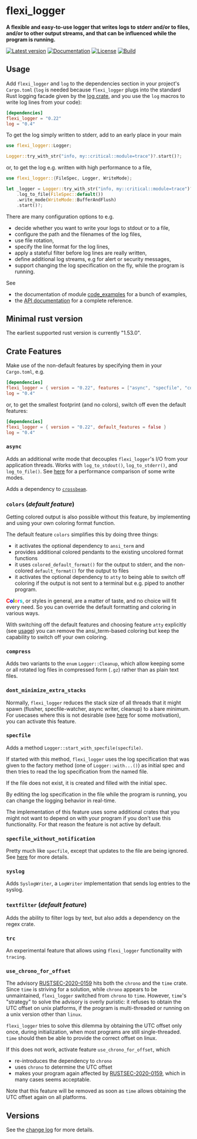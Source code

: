 # flexi_logger

**A flexible and easy-to-use logger that writes logs to stderr and/or to files, and/or to
other output streams, and that can be influenced while the program is running.**

[![Latest version](https://img.shields.io/crates/v/flexi_logger.svg)](https://crates.io/crates/flexi_logger)
[![Documentation](https://docs.rs/flexi_logger/badge.svg)](https://docs.rs/flexi_logger)
[![License](https://img.shields.io/crates/l/flexi_logger.svg)](https://github.com/emabee/flexi_logger)
[![Build](https://img.shields.io/github/workflow/status/emabee/flexi_logger/CI/master)](https://github.com/emabee/flexi_logger/actions?query=workflow%3ACI)

## Usage

Add `flexi_logger` and `log` to the dependencies section in your project's `Cargo.toml`
(`log` is needed because `flexi_logger` plugs into the standard Rust logging facade given
by the [log crate](https://crates.io/crates/log),
and you use the ```log``` macros to write log lines from your code):

```toml
[dependencies]
flexi_logger = "0.22"
log = "0.4"
```

To get the log simply written to stderr, add to an early place in your main

```rust
use flexi_logger::Logger;

Logger::try_with_str("info, my::critical::module=trace")?.start()?;
```

or, to get the log e.g. written with high performance to a file,

```rust
use flexi_logger::{FileSpec, Logger, WriteMode};

let _logger = Logger::try_with_str("info, my::critical::module=trace")?
    .log_to_file(FileSpec::default())
    .write_mode(WriteMode::BufferAndFlush)
    .start()?;
```

There are many configuration options to e.g.

* decide whether you want to write your logs to stdout or to a file,
* configure the path and the filenames of the log files,
* use file rotation,
* specify the line format for the log lines,
* apply a stateful filter before log lines are really written,
* define additional log streams, e.g for alert or security messages,
* support changing the log specification on the fly, while the program is running.

See

* the documentation of module
  [code_examples](https://docs.rs/flexi_logger/latest/flexi_logger/code_examples/index.html) for a bunch of examples,
* the [API documentation](https://docs.rs/flexi_logger/latest/flexi_logger) for a complete reference.

## Minimal rust version

The earliest supported rust version is currently "1.53.0".

## Crate Features

Make use of the non-default features by specifying them in your `Cargo.toml`, e.g.

```toml
[dependencies]
flexi_logger = { version = "0.22", features = ["async", "specfile", "compress"] }
log = "0.4"
```

or, to get the smallest footprint (and no colors), switch off even the default features:

```toml
[dependencies]
flexi_logger = { version = "0.22", default_features = false }
log = "0.4"
```

### **`async`**

Adds an additional write mode that decouples `flexi_logger`'s I/O from your application threads.
Works with `log_to_stdout()`, `log_to_stderr()`, and `log_to_file()`.
See [here](./docs/diagrams.pdf) for a performance comparison of some write modes.

Adds a dependency to [`crossbeam`](https://docs.rs/crossbeam/0.8.1/crossbeam/index.html).

### **`colors`** (*default feature*)

Getting colored output is also possible without this feature,
by implementing and using your own coloring format function.

The default feature `colors` simplifies this by doing three things:

* it activates the optional dependency to `ansi_term` and
* provides additional colored pendants to the existing uncolored format functions
* it uses `colored_default_format()` for the output to stderr,
  and the non-colored `default_format()` for the output to files
* it activates the optional dependency to `atty` to being able to switch off
  coloring if the output is not sent to a terminal but e.g. piped to another program.

**<span style="color:red">C</span><span style="color:blue">o</span><span style="color:green">l</span><span style="color:orange">o</span><span style="color:magenta">r</span><span style="color:darkturquoise">s</span>**,
or styles in general, are a matter of taste, and no choice will fit every need.
So you can override the default formatting and coloring in various ways.

With switching off the default features and choosing feature `atty` explicitly
(see [usage](#usage)) you can remove the ansi_term-based coloring
but keep the capability to switch off your own coloring.

### **`compress`**

Adds two variants to the `enum` `Logger::Cleanup`, which allow keeping some
or all rotated log files in compressed form (`.gz`) rather than as plain text files.

### **`dont_minimize_extra_stacks`**

Normally, `flexi_logger` reduces the stack size of all threads that it might spawn
(flusher, specfile-watcher, async writer, cleanup) to a bare minimum.
For usecases where this is not desirable
(see [here](https://github.com/emabee/flexi_logger/issues/95) for some motivation),
you can activate this feature.

### **`specfile`**

Adds a method `Logger::start_with_specfile(specfile)`.

If started with this method, `flexi_logger` uses the log specification
that was given to the factory method (one of `Logger::with...()`) as initial spec
and then tries to read the log specification from the named file.

If the file does not exist, it is created and filled with the initial spec.

By editing the log specification in the file while the program is running,
you can change the logging behavior in real-time.

The implementation of this feature uses some additional crates that you might
not want to depend on with your program if you don't use this functionality.
For that reason the feature is not active by default.

### **`specfile_without_notification`**

Pretty much like `specfile`, except that updates to the file are being ignored.
See [here](https://github.com/emabee/flexi_logger/issues/59) for more details.

### **`syslog`**

Adds `SyslogWriter`, a `LogWriter` implementation that sends log entries to the syslog.

### **`textfilter`** (*default feature*)

Adds the ability to filter logs by text, but also adds a dependency on the regex crate.

### **`trc`**

An experimental feature that allows using `flexi_logger` functionality with `tracing`.

### **`use_chrono_for_offset`**

The advisory [RUSTSEC-2020-0159](https://rustsec.org/advisories/RUSTSEC-2020-0159) hits both
the `chrono` and the `time` crate.
Since `time` is striving for a solution, while `chrono` appears to be unmaintained,
`flexi_logger` switched from `chrono` to `time`.
However, `time`'s "strategy" to solve the advisory is overly puristic:
it refuses to obtain the UTC offset on unix platforms, if the program is multi-threaded
or running on a unix version other than `linux`.

`flexi_logger` tries to solve this dilemma by obtaining the UTC offset only once,
during initialization, when most programs are still single-threaded.
`time` should then be able to provide the correct offset on linux.

If this does not work, activate feature `use_chrono_for_offset`, which

* re-introduces the dependency to `chrono`
* uses `chrono` to determine the UTC offset
* makes your program again affected by
  [RUSTSEC-2020-0159](https://rustsec.org/advisories/RUSTSEC-2020-0159),
  which in many cases seems acceptable.

Note that this feature will be removed as soon as `time` allows obtaining the UTC offset
again on all platforms.

## Versions

See the [change log](https://github.com/emabee/flexi_logger/blob/master/CHANGELOG.md)
for more details.
